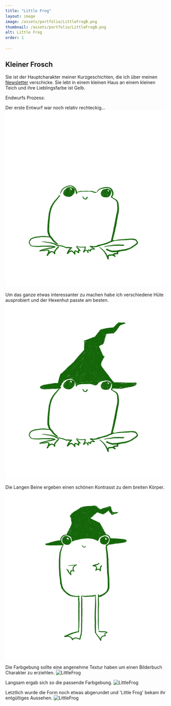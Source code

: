 ```yaml
---
title: "Little Frog"
layout: image
image: /assets/portfolio/LittleFrogB.png
thumbnail: /assets/portfolio/LittleFrogB.png
alt: Little Frog
order: 1

---
```



## Kleiner Frosch

Sie ist der Hauptcharakter meiner Kurzgeschichten, die ich über meinen [Newsletter](/newsletter) verschicke. 
Sie lebt in einem kleinen Haus an einem kleinen Teich und ihre Lieblingsfarbe ist Gelb. 


Endwurfs Prozess:

Der erste Entwurf war noch relativ rechteckig...
![LittleFrog](../assets/portfolio/LittleFrogC.png)

Um das ganze etwas interessanter zu machen habe ich verschiedene Hüte ausprobiert und der Hexenhut passte am besten.
![LittleFrog](../assets/portfolio/LittleFrogD.png)

Die Langen Beine ergeben einen schönen Kontrasst zu dem breiten Körper.
![LittleFrog](../assets/portfolio/LittleFrogE.png)

Die Farbgebung sollte eine angenehme Textur haben um einen Bilderbuch Charakter zu erziehlen.
![LittleFrog](../assets/portfolio/LittleFrogF.png)

Langsam ergab sich so die passende Farbgebung.
![LittleFrog](../assets/portfolio/LittleFrogH.png)

Letztlich wurde die Form noch etwas abgerundet und 'Little Frog' bekam ihr entgültiges Aussehen.
![LittleFrog](../assets/portfolio/LittleFrogRainB.png)